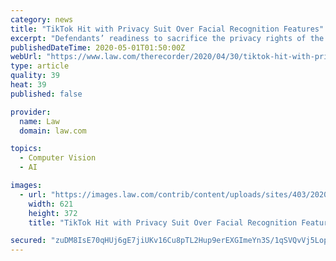 ```yaml
---
category: news
title: "TikTok Hit with Privacy Suit Over Facial Recognition Features"
excerpt: "Defendants’ readiness to sacrifice the privacy rights of the TikTok App’s users is particularly troubling given their demographic makeup, which consists of many minor users,” wrote lawyers from Hausfeld and Burns Charest in a class action complaint filed Thursday."
publishedDateTime: 2020-05-01T01:50:00Z
webUrl: "https://www.law.com/therecorder/2020/04/30/tiktok-hit-with-privacy-suit-over-facial-recognition-features/"
type: article
quality: 39
heat: 39
published: false

provider:
  name: Law
  domain: law.com

topics:
  - Computer Vision
  - AI

images:
  - url: "https://images.law.com/contrib/content/uploads/sites/403/2020/04/TikTok-App-Article-202004302126.jpg"
    width: 621
    height: 372
    title: "TikTok Hit with Privacy Suit Over Facial Recognition Features"

secured: "zuDM8IsE70qHUj6gE7jiUKv16Cu8pTL2Hup9erEXGImeYn3S/1qSVQvVj5Lop50cO/rUDqHsaz+JEY8bDBj+RNLhiKJXhN+G1r30s0ITxLl0DE4vY0Y20cz4Uq6hvM18YfO+CnQ7IEbCHSDNbPZt+TCNYd9G9Mfpm30zszNPE8egtbm5xhqUbxgSaD2/QAGdfSX/qsDaQNDm0Y4s7RdJPCMzrwxegmwF814HLr98nnEJa5DKUlW/r5vSLUv4dBSYB8sUBeRhqCBYJ41bZ6IxaFxF2s8XE6VWRJ7XZDzWf4apkULIIeB5bma5EQtDI/1coZ5DAL8NT09SsGm/jA6Z8ZwoO6MHxF3oTrqc3WEPTCnRbKyJM1CqMc/ndH07rkfPVUW0eing/G5N9wdmdDGi6yIYPugxqfZyQMdFANDp4GBMc3fLxE5xVNpfmupEiVxbNH4tEX3mWSYb6+Ojp/zMu/1ygIHfFbSZjbkkpIrhiio=;ti3XE4EU4EV5FsTDMObeBg=="
---
```



